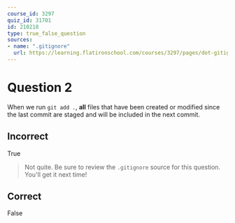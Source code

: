 ```yaml
---
course_id: 3297
quiz_id: 31701
id: 210218
type: true_false_question
sources:
- name: ".gitignore"
  url: https://learning.flatironschool.com/courses/3297/pages/dot-gitignore
---
```


# Question 2

When we run `git add .`, **all** files that have been created or modified since
the last commit are staged and will be included in the next commit.&nbsp;

## Incorrect

True

> Not quite. Be sure to review the `.gitignore` source for this question. You'll
> get it next time!

## Correct

False
